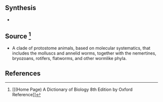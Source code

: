 ## Synthesis
- 
## Source [^1]
- A clade of protostome animals, based on molecular systematics, that includes the molluscs and annelid worms, together with the nemertines, bryozoans, rotifers, flatworms, and other wormlike phyla.
## References

[^1]: [[(Home Page) A Dictionary of Biology 8th Edition by Oxford Reference]]